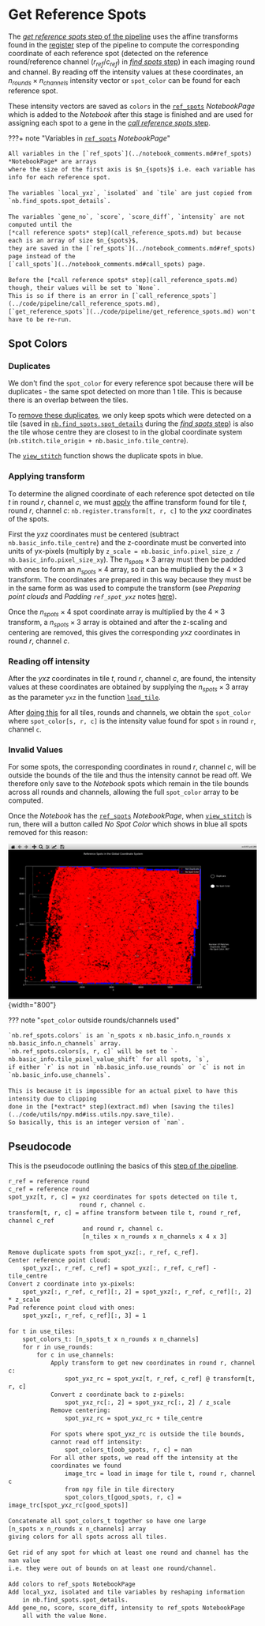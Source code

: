 # Get Reference Spots
The [*get reference spots* step of the pipeline](../code/pipeline/get_reference_spots.md) uses the affine transforms
found in the [register](register.md) step of the pipeline to compute the corresponding coordinate of each
reference spot (detected on the reference round/reference channel ($r_{ref}$/$c_{ref}$) in 
[*find spots* step](find_spots.md)) in each imaging round and channel. 
By reading off the intensity values at these coordinates, an $n_{rounds} \times n_{channels}$ 
intensity vector or `spot_color` can be found for each reference spot. 

These intensity vectors are saved as `colors` in the [`ref_spots`](../notebook_comments.md#ref_spots) *NotebookPage* 
which is added to the *Notebook* after this stage is finished and are used for assigning each spot to a gene
in the [*call reference spots* step](call_reference_spots.md). 

???+ note "Variables in [`ref_spots`](../notebook_comments.md#ref_spots) *NotebookPage*"

    All variables in the [`ref_spots`](../notebook_comments.md#ref_spots) *NotebookPage* are arrays 
    where the size of the first axis is $n_{spots}$ i.e. each variable has info for each reference spot.
    
    The variables `local_yxz`, `isolated` and `tile` are just copied from `nb.find_spots.spot_details`.

    The variables `gene_no`, `score`, `score_diff`, `intensity` are not computed until the 
    [*call reference spots* step](call_reference_spots.md) but because each is an array of size $n_{spots}$, 
    they are saved in the [`ref_spots`](../notebook_comments.md#ref_spots) page instead of the 
    [`call_spots`](../notebook_comments.md#call_spots) page.

    Before the [*call reference spots* step](call_reference_spots.md) though, their values will be set to `None`.
    This is so if there is an error in [`call_reference_spots`](../code/pipeline/call_reference_spots.md), 
    [`get_reference_spots`](../code/pipeline/get_reference_spots.md) won't have to be re-run.
    

## Spot Colors
### Duplicates
We don't find the `spot_color` for every reference spot because there will be duplicates - the same spot detected
on more than 1 tile. This is because there is an overlap between the tiles. 

To [remove these duplicates](../code/call_spots/base.md#iss.call_spots.base.get_non_duplicate), we only keep spots 
which were detected on a tile (saved in [`nb.find_spots.spot_details`](../notebook_comments.md#find_spots) 
during the [*find spots* step](find_spots.md)) is also the tile whose centre they are closest to in the 
global coordinate system (`nb.stitch.tile_origin + nb.basic_info.tile_centre`).

The [`view_stitch`](stitch.md#view_stitch) function shows the duplicate spots in blue.

### Applying transform
To determine the aligned coordinate of each reference spot detected on tile $t$ in round $r$, channel $c$, we
must [apply](../code/spot_colors/base.md#iss.spot_colors.base.apply_transform) the affine transform found for 
tile $t$, round $r$, channel $c$: `nb.register.transform[t, r, c]` to the $yxz$ coordinates of the spots.

First the $yxz$ coordinates must be centered (subtract `nb.basic_info.tile_centre`) and the z-coordinate
must be converted into units of yx-pixels (multiply by `z_scale = nb.basic_info.pixel_size_z / 
nb.basic_info.pixel_size_xy`).
The $n_{spots} \times 3$ array must then be padded with ones to form an $n_{spots} \times 4$ array, so it can be 
multiplied by the $4 \times 3$ transform. The coordinates are prepared in this way because they must be in the same 
form as was used to compute the transform (see *Preparing point clouds* and *Padding `ref_spot_yxz`* notes 
[here](register.md#icp)). 

Once the $n_{spots} \times 4$ spot coordinate array is multiplied by the $4 \times 3$ transform, a 
$n_{spots} \times 3$ array is obtained and after the z-scaling and centering are removed, this gives the corresponding
$yxz$ coordinates in round $r$, channel $c$. 

### Reading off intensity
After the $yxz$ coordinates in tile $t$, round $r$, channel $c$, are found, the intensity values at these coordinates
are obtained by supplying the $n_{spots} \times 3$ array as the parameter `yxz` in the function 
[`load_tile`](../code/utils/npy.md#iss.utils.npy.load_tile).

After [doing this](../code/spot_colors/base.md#iss.spot_colors.base.get_spot_colors) for all tiles, 
rounds and channels, we obtain the `spot_color` where `spot_color[s, r, c]` is the intensity value found for 
spot `s` in round `r`, channel `c`.

### Invalid Values
For some spots, the corresponding coordinates in round $r$, channel $c$, will be outside the bounds of the tile and 
thus the intensity cannot be read off. We therefore only save to the *Notebook* spots which remain in the tile
bounds across all rounds and channels, allowing the full `spot_color` array to be computed.

Once the *Notebook* has the [`ref_spots`](../notebook_comments.md#ref_spots) *NotebookPage*, when 
[`view_stitch`](stitch.md#view_stitch) is run, there will a button called *No Spot Color* which shows in blue 
all spots removed for this reason:

![image](../images/pipeline/get_reference_spots/view_stitch.png){width="800"}

??? note "`spot_color` outside rounds/channels used"

    `nb.ref_spots.colors` is an `n_spots x nb.basic_info.n_rounds x nb.basic_info.n_channels` array.
    `nb.ref_spots.colors[s, r, c]` will be set to `-nb.basic_info.tile_pixel_value_shift` for all spots, `s`, 
    if either `r` is not in `nb.basic_info.use_rounds` or `c` is not in `nb.basic_info.use_channels`.
    
    This is because it is impossible for an actual pixel to have this intensity due to clipping 
    done in the [*extract* step](extract.md) when [saving the tiles](../code/utils/npy.md#iss.utils.npy.save_tile). 
    So basically, this is an integer version of `nan`.
    
    
## Pseudocode
This is the pseudocode outlining the basics of this [step of the pipeline](../code/pipeline/get_reference_spots.md).

```
r_ref = reference round
c_ref = reference round
spot_yxz[t, r, c] = yxz coordinates for spots detected on tile t,
                    round r, channel c.
transform[t, r, c] = affine transform between tile t, round r_ref, channel c_ref
                     and round r, channel c. 
                     [n_tiles x n_rounds x n_channels x 4 x 3]                   

Remove duplicate spots from spot_yxz[:, r_ref, c_ref].
Center reference point cloud:
    spot_yxz[:, r_ref, c_ref] = spot_yxz[:, r_ref, c_ref] - tile_centre
Convert z coordinate into yx-pixels:
    spot_yxz[:, r_ref, c_ref][:, 2] = spot_yxz[:, r_ref, c_ref][:, 2] * z_scale
Pad reference point cloud with ones:
    spot_yxz[:, r_ref, c_ref][:, 3] = 1 
    
for t in use_tiles:
    spot_colors_t: [n_spots_t x n_rounds x n_channels]              
    for r in use_rounds:
        for c in use_channels:
            Apply transform to get new coordinates in round r, channel c:
                spot_yxz_rc = spot_yxz[t, r_ref, c_ref] @ transform[t, r, c]
            Convert z coordinate back to z-pixels:
                spot_yxz_rc[:, 2] = spot_yxz_rc[:, 2] / z_scale
            Remove centering:
                spot_yxz_rc = spot_yxz_rc + tile_centre
              
            For spots where spot_yxz_rc is outside the tile bounds, 
            cannot read off intensity: 
                spot_colors_t[oob_spots, r, c] = nan
            For all other spots, we read off the intensity at the 
            coordinates we found
                image_trc = load in image for tile t, round r, channel c
                from npy file in tile directory
                spot_colors_t[good_spots, r, c] = image_trc[spot_yxz_rc[good_spots]]

Concatenate all spot_colors_t together so have one large 
[n_spots x n_rounds x n_channels] array
giving colors for all spots across all tiles.

Get rid of any spot for which at least one round and channel has the nan value 
i.e. they were out of bounds on at least one round/channel.
               
Add colors to ref_spots NotebookPage      
Add local_yxz, isolated and tile variables by reshaping information
    in nb.find_spots.spot_details.
Add gene_no, score, score_diff, intensity to ref_spots NotebookPage 
    all with the value None.
```
